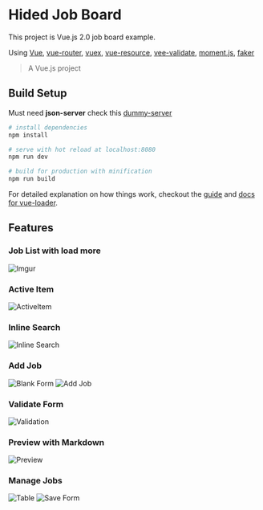 # Hided Job Board
This project is Vue.js 2.0 job board example.

Using [Vue](http://vuejs.org), [vue-router](https://github.com/vuejs/vue-router/), [vuex](https://github.com/vuejs/vuex/), [vue-resource](https://github.com/pagekit/vue-resource), [vee-validate](https://github.com/logaretm/vee-validate), [moment.js](http://momentjs.com/), [faker](https://github.com/marak/Faker.js/)


> A Vue.js project

## Build Setup
Must need **json-server** check this [dummy-server](https://github.com/ChangJoo-Park/Hided-Job-board-dummy-server)

``` bash
# install dependencies
npm install

# serve with hot reload at localhost:8080
npm run dev

# build for production with minification
npm run build
```

For detailed explanation on how things work, checkout the [guide](http://vuejs-templates.github.io/webpack/) and [docs for vue-loader](http://vuejs.github.io/vue-loader).

## Features

### Job List with load more

![Imgur](http://i.imgur.com/v5lBwSZ.png)

### Active Item

![ActiveItem](http://i.imgur.com/C7GzQP9.png)

### Inline Search

![Inline Search](http://i.imgur.com/2PTxPXF.png)

### Add Job

![Blank Form](http://i.imgur.com/wAHtWlA.png)
![Add Job](http://i.imgur.com/xu9aMMI.png)

### Validate Form

![Validation](http://i.imgur.com/VbcVLAZ.png)

### Preview with Markdown

![Preview](http://i.imgur.com/TAkGewp.png)

### Manage Jobs

![Table](http://i.imgur.com/v5lBwSZ.png)
![Save Form](http://i.imgur.com/znTG65T.png)
